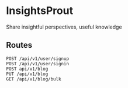 # InsightsProut
Share insightful perspectives, useful knowledge 

## Routes
```
POST /api/v1/user/signup
POST /api/v1/user/signin
POST api/v1/blog
PUT /api/v1/blog
GET /api/v1/blog/bulk

```
